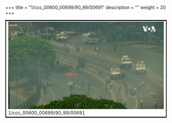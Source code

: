 +++
title = "1/ccc_00600_00699/90_99/00691"
description = ""
weight = 20
+++

<table style="border:2px solid black;max-width:800px;max-height:800px;" 
><tr><td>
<img class="center-fit-jpg"
src="/jpg_/aaa_20190430_NxaOmWaI8sI_00690.jpg">
1/ccc_00600_00699/90_99/00691
</img></td></tr></table>

